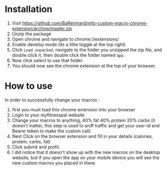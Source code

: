 # Installation
1. Visit https://github.com/BaReinhard/mfp-custom-macro-chrome-extension/archive/master.zip
2. Unzip the package
3. Open chrome and navigate to chrome://extensions/
4. Enable develop mode (its a little toggle at the top right)
5. Click `Load unpacked`, navigate to the folder you unzipped the zip file, and double click it, then double click the folder named `app`.
6. Now click select to use that folder.
7. You should now see the chrome extension at the top of your browser.


# How to use
In order to successfully change your macros :
1. first you must load this chrome extension into your browser
2. Login to your myfitnesspal website
3. Change your macros to anything, 40% fat 40% protein 20% carbs (it doesn't matter, this step is used to sniff traffic and get your user-id and Bearer token to make the custom call)
4. Next Click on the browser extension and fill in your details (calories, protein, carbs, fat)
5. Click submit and profit.
6. I did notice that it doesn't show up with the new macros on the desktop website, but if you open the app on your mobile device you will see the new custom macros you placed in there.